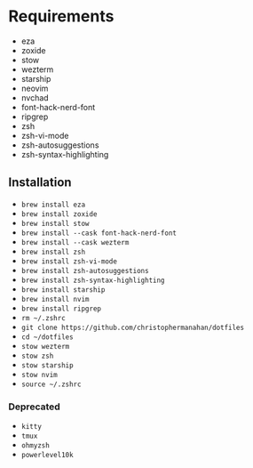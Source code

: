 # Requirements

 - eza
 - zoxide
 - stow
 - wezterm
 - starship
 - neovim
 - nvchad
 - font-hack-nerd-font
 - ripgrep
 - zsh
 - zsh-vi-mode
 - zsh-autosuggestions
 - zsh-syntax-highlighting


## Installation

 - `brew install eza`
 - `brew install zoxide`
 - `brew install stow`
 - `brew install --cask font-hack-nerd-font`
 - `brew install --cask wezterm`
 - `brew install zsh`
 - `brew install zsh-vi-mode`
 - `brew install zsh-autosuggestions`
 - `brew install zsh-syntax-highlighting`
 - `brew install starship`
 - `brew install nvim`
 - `brew install ripgrep`
 - `rm ~/.zshrc`
 - `git clone https://github.com/christophermanahan/dotfiles`
 - `cd ~/dotfiles`
 - `stow wezterm`
 - `stow zsh`
 - `stow starship`
 - `stow nvim`
 - `source ~/.zshrc`

### Deprecated

 - `kitty`
 - `tmux`
 - `ohmyzsh`
 - `powerlevel10k`

